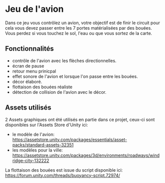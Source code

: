 # Jeu de l'avion

Dans ce jeu vous contrôlez un avion, votre objectif est de finir le circuit pour cela vous devez passer entre les
7 portes matérialisées par des bouées. Vous perdez si vous touchez le sol, l'eau ou que vous sortez de la carte.

## Fonctionnalités
 * contrôle de l'avion avec les flèches directionnelles.
 * écran de pause
 * retour menu prinicpal
 * effet sonore de l'avion et lorsque l'on passe entre les bouées.
 * décor élaboré.
 * flottaison des bouées réaliste
 * détection de collision de l'avion avec le décor.

## Assets utilisés
2 Assets graphiques ont été utilisés en partie dans ce projet, ceux-ci sont disponibles sur l'Assets Store d'Unity ici:
 * le modèle de l'avion: https://assetstore.unity.com/packages/essentials/asset-packs/standard-assets-32351
 * les modèles pour la ville: https://assetstore.unity.com/packages/3d/environments/roadways/windridge-city-132222
 
La flottaison des bouées est issue du script disponible ici: https://forum.unity.com/threads/buoyancy-script.72974/
